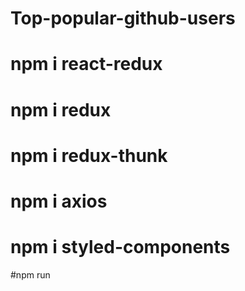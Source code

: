 # Top-popular-github-users
# npm i react-redux
# npm i redux
# npm i redux-thunk
# npm i axios
# npm i styled-components
#npm run